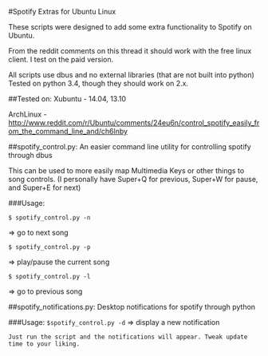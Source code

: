 #Spotify Extras for Ubuntu Linux

These scripts were designed to add some extra functionality to Spotify on Ubuntu. 

From the reddit comments on this thread it should work with the free linux client. I test on the paid version.

All scripts use dbus and no external libraries (that are not built into python) Tested on python 3.4, though they should work on 2.x.

##Tested on:
Xubuntu - 14.04, 13.10

ArchLinux - http://www.reddit.com/r/Ubuntu/comments/24eu6n/control_spotify_easily_from_the_command_line_and/ch6lnby


##spotify_control.py: An easier command line utility for controlling spotify through dbus

This can be used to more easily map Multimedia Keys or other things to song controls. 
(I personally have Super+Q for previous, Super+W for pause, and Super+E for next)

###Usage:

```
$ spotify_control.py -n
```
=> go to next song
```
$ spotify_control.py -p
```
=> play/pause the current song
```
$ spotify_control.py -l 
```

=> go to previous song

##spotify_notifications.py: Desktop notifications for spotify through python

###Usage:
	```
	$spotify_control.py -d
	```
	=> display a new notification


	Just run the script and the notifications will appear. Tweak update time to your liking.
